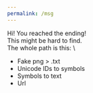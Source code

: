 ```yaml
---
permalink: /msg
---
```

Hi! You reached the ending! \
This might be hard to find. \
The whole path is this: \
* Fake png > .txt
* Unicode IDs to symbols
* Symbols to text
* Url